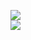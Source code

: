 [![](https://img.shields.io/badge/Made%20With-Github%20Spray-lightgrey.svg?style=for-the-badge&logo=github)](https://github.com/Annihil/github-spray#18527)  
[![](https://i.imgur.com/2DrTn0Z.gif)](https://github.com/Annihil/github-spray)